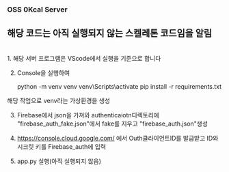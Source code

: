 ### OSS 0Kcal Server
## 해당 코드는 아직 실행되지 않는 스켈레톤 코드임을 알림
<br>
1. 해당 서버 프로그램은 VScode에서 실행을 기준으로 합니다

2.  Console을 실행하여

    python -m venv venv
    venv\Scripts\activate
    pip install -r requirements.txt

해당 작업으로 venv라는 가상환경을 생성

3. Firebase에서 json을 가져와 authenticaiotn디렉토리에
    "firebase_auth_fake.json"에서 fake를 지우고 "firebase_auth.json"생성

4. https://console.cloud.google.com/ 에서 Outh클라이언트ID를 발급받고 ID와 시크릿 키를 Firebase_auth에 입력

5. app.py 실행(아직 실행되지 않음)
